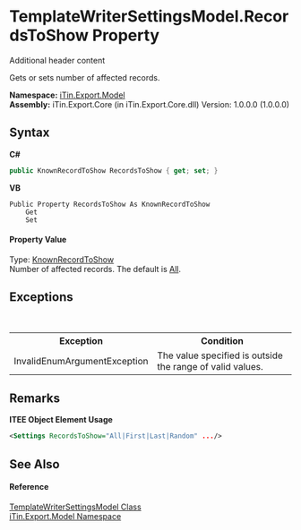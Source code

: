 # TemplateWriterSettingsModel.RecordsToShow Property 
Additional header content 

Gets or sets number of affected records.

**Namespace:**&nbsp;<a href="N_iTin_Export_Model">iTin.Export.Model</a><br />**Assembly:**&nbsp;iTin.Export.Core (in iTin.Export.Core.dll) Version: 1.0.0.0 (1.0.0.0)

## Syntax

**C#**<br />
``` C#
public KnownRecordToShow RecordsToShow { get; set; }
```

**VB**<br />
``` VB
Public Property RecordsToShow As KnownRecordToShow
	Get
	Set
```


#### Property Value
Type: <a href="T_iTin_Export_Model_KnownRecordToShow">KnownRecordToShow</a><br />Number of affected records. The default is <a href="T_iTin_Export_Model_KnownRecordToShow">All</a>.

## Exceptions
&nbsp;<table><tr><th>Exception</th><th>Condition</th></tr><tr><td>InvalidEnumArgumentException</td><td>The value specified is outside the range of valid values.</td></tr></table>

## Remarks

**ITEE Object Element Usage**<br />
``` XML
<Settings RecordsToShow="All|First|Last|Random" .../>
```


## See Also


#### Reference
<a href="T_iTin_Export_Model_TemplateWriterSettingsModel">TemplateWriterSettingsModel Class</a><br /><a href="N_iTin_Export_Model">iTin.Export.Model Namespace</a><br />